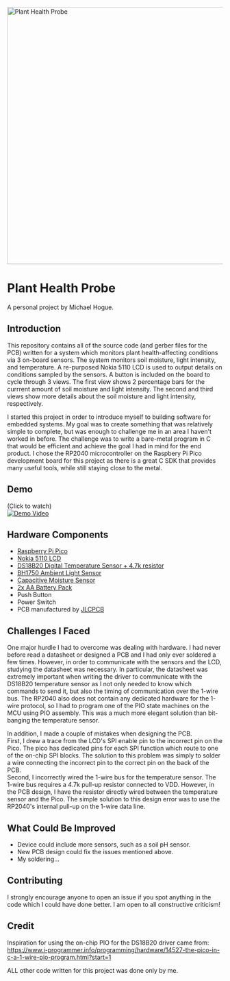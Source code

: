 <img src="images/IMG_1197.jpeg" alt="Plant Health Probe" width="600">

# Plant Health Probe
A personal project by Michael Hogue.

## Introduction
This repository contains all of the source code (and gerber files for the PCB) written for a system which monitors plant health-affecting conditions via 3 on-board sensors. The system monitors soil moisture, light intensity, and temperature. A re-purposed Nokia 5110 LCD is used to output details on conditions sampled by the sensors. A button is included on the board to cycle through 3 views. The first view shows 2 percentage bars for the currrent amount of soil moisture and light intensity. The second and third views show more details about the soil moisture and light intensity, respectively.   

I started this project in order to introduce myself to building software for embedded systems. My goal was to create something that was relatively simple to complete, but was enough to challenge me in an area I haven't worked in before. The challenge was to write a bare-metal program in C that would be efficient and achieve the goal I had in mind for the end product. I chose the RP2040 microcontroller on the Raspbery Pi Pico development board for this project as there is a great C SDK that provides many useful tools, while still staying close to the metal.

## Demo
(Click to watch)   
[![Demo Video](https://img.youtube.com/vi/UA-I9vfqD_w/0.jpg)](https://youtu.be/UA-I9vfqD_w)

## Hardware Components
- [Raspberry Pi Pico](https://www.raspberrypi.com/products/raspberry-pi-pico/)
- [Nokia 5110 LCD](https://www.sparkfun.com/products/10168)
- [DS18B20 Digital Temperature Sensor + 4.7k resistor](https://www.adafruit.com/product/374)
- [BH1750 Ambient Light Sensor](https://www.adafruit.com/product/4681)
- [Capacitive Moisture Sensor](https://www.adafruit.com/product/4026)
- [2x AA Battery Pack](https://www.amazon.com/dp/B09V7Z4MT7?psc=1&ref=ppx_yo2ov_dt_b_product_details)
- Push Button
- Power Switch
- PCB manufactured by [JLCPCB](https://jlcpcb.com)

## Challenges I Faced
One major hurdle I had to overcome was dealing with hardware. I had never before read a datasheet or designed a PCB and I had only ever soldered a few times. However, in order to communicate with the sensors and the LCD, studying the datasheet was necessary. In particular, the datasheet was extremely important when writing the driver to communicate with the DS18B20 temperature sensor as I not only needed to know which commands to send it, but also the timing of communication over the 1-wire bus. The RP2040 also does not contain any dedicated hardware for the 1-wire protocol, so I had to program one of the PIO state machines on the MCU using PIO assembly. This was a much more elegant solution than bit-banging the temperature sensor.

In addition, I made a couple of mistakes when designing the PCB.    
First, I drew a trace from the LCD's SPI enable pin to the incorrect pin on the Pico. The pico has dedicated pins for each SPI function which route to one of the on-chip SPI blocks. The solution to this problem was simply to solder a wire connecting the incorrect pin to the correct pin on the back of the PCB.   
Second, I incorrectly wired the 1-wire bus for the temperature sensor. The 1-wire bus requires a 4.7k pull-up resistor connected to VDD. However, in the PCB design, I have the resistor directly wired between the temperature sensor and the Pico. The simple solution to this design error was to use the RP2040's internal pull-up on the 1-wire data line.

## What Could Be Improved
- Device could include more sensors, such as a soil pH sensor.
- New PCB design could fix the issues mentioned above.
- My soldering...

## Contributing
I strongly encourage anyone to open an issue if you spot anything in the code which I could have done better. I am open to all constructive criticism!

## Credit
Inspiration for using the on-chip PIO for the DS18B20 driver came from:  
https://www.i-programmer.info/programming/hardware/14527-the-pico-in-c-a-1-wire-pio-program.html?start=1

ALL other code written for this project was done only by me.